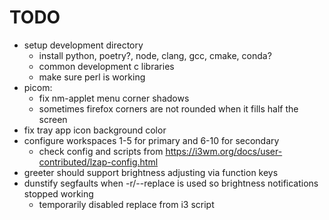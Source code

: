 # TODO
- setup development directory
  - install python, poetry?, node, clang, gcc, cmake, conda?
  - common development c libraries
  - make sure perl is working
- picom:
  - fix nm-applet menu corner shadows
  - sometimes firefox corners are not rounded when it fills half the screen
- fix tray app icon background color
- configure workspaces 1-5 for primary and 6-10 for secondary
  - check config and scripts from https://i3wm.org/docs/user-contributed/lzap-config.html
- greeter should support brightness adjusting via function keys
- dunstify segfaults when -r/--replace is used so brightness notifications stopped working
  - temporarily disabled replace from i3 script


